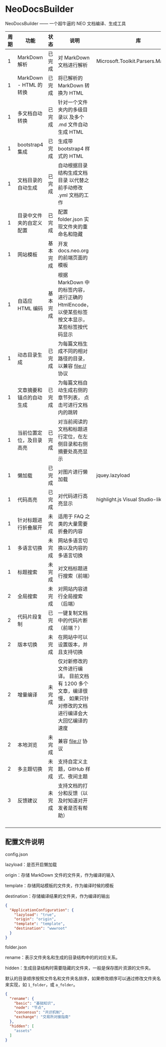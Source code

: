 # NeoDocsBuilder 

NeoDocsBuilder —— 一个超牛逼的 NEO 文档编译、生成工具

| 周期 | 功能                     | 状态     | 说明                                                         | 库                                     |
| ---- | ------------------------ | -------- | ------------------------------------------------------------ | -------------------------------------- |
| 1    | MarkDown 解析            | 已完成   | 对 MarkDown 文档进行解析                                     | Microsoft.Toolkit.Parsers.Markdown     |
| 1    | MarkDown - HTML 的转换   | 已完成   | 将已解析的 MarkDown 转换为 HTML                              |                                        |
| 1    | 多文档自动转换           | 已完成   | 针对一个文件夹内的多级目录以  及多个 .md 文件自动生成 HTML   |                                        |
| 1    | bootstrap4 集成          | 已完成   | 生成带 bootstrap4 样式的 HTML                                |                                        |
| 1    | 文档目录的自动生成       | 已完成   | 自动根据目录结构生成文档目录  以代替之前手动修改 .yml 文档的工作 |                                        |
| 1    | 目录中文件夹的自定义配置 | 已完成   | 配置 folder.json 实现文件夹的重命名和隐藏                    |                                        |
| 1    | 网站模板                 | 基本完成 | 开发 docs.neo.org 的前端页面的模板                           |                                        |
| 1    | 自适应 HTML 编码         | 基本完成 | 根据 MarkDown 中的标签内容，进行正确的 HtmlEncode，  以使某些标签按文本显示，某些标签按代码显示 |                                        |
| 1    | 动态目录生成             | 已完成   | 为每篇文档生成不同的相对路径的目录，  以兼容 [file://](file:///) 协议 |                                        |
| 1    | 文章摘要和锚点的自动生成 | 已完成   | 为每篇文档自动生成右侧的章节列表，  点击可进行文档内的跳转   |                                        |
| 1    | 当前位置定位，及目录高亮 | 已完成   | 对当前阅读的文档和标题进行定位，在左侧目录和右侧摘要处高亮显示 |                                        |
| 1    | 懒加载                   | 已完成   | 对图片进行懒加载                                             | jquey.lazyload                         |
| 1    | 代码高亮                 | 已完成   | 对代码进行高亮显示                                           | highlight.js  Visual Studio-like style |
| 1    | 针对标题进行折叠展开     | 未完成   | 适用于 FAQ 之类的大量需要折叠的内容                          |                                        |
| 1    | 多语言切换               | 未完成   | 网站多语言切换以及内容的多语言切换                           |                                        |
| 1    | 标题搜索                 | 未完成   | 对文档标题进行搜索（前端）                                   |                                        |
| 2    | 全局搜索                 | 未完成   | 对网站内容进行全局搜索（后端）                               |                                        |
| 2    | 代码片段复制             | 已完成   | 一键复制文档中的代码片断（前端？）                           |                                        |
| 2    | 版本切换                 | 未完成   | 在网站中可以设置版本，并且支持切换                           |                                        |
| 2    | 增量编译                 | 未完成   | 仅对新修改的文件进行编译。  目前文档有 1200 多个文章，编译很慢，  如果只针对修改的文档进行编译会大大回忆编译的速度 |                                        |
| 2    | 本地浏览                 | 未完成   | 兼容 [file://](file:///) 协议                                |                                        |
| 2    | 多主题切换               | 未完成   | 支持自定义主题，GitHub 样式、夜间主题                        |                                        |
| 3    | 反馈建议                 | 未完成   | 支持文档的打分和反馈（以及时知道对开发者是否有帮助）         |                                        |
|      |                          |          |                                                              |                                        |
|      |                          |          |                                                              |                                        |
|      |                          |          |                                                              |                                        |
|      |                          |          |                                                              |                                        |

 

## 配置文件说明

config.json 

lazyload：是否开启懒加载

origin：存储 MarkDown 文件的文件夹，作为编译的输入

template：存储网站模板的文件夹，作为编译时候的模板

destination：存储编译结果的文件夹，作为编译的输出

```json
{
  "ApplicationConfiguration": {
    "lazyload": "true",
    "origin": "origin",
    "template": "template",
    "destination": "wwwroot"
  }
}
```

folder.json

rename：表示文件夹名和生成的目录结构中的的对应关系。

hidden：生成目录结构时需要隐藏的文件夹，一般是保存图片资源的文件夹。

默认的目录顺序按照文件名和文件夹名排序，如果修改顺序可以通过修改文件夹名来实现，如 `1_folder`，或 `a_folder`。

```json
{
  "rename": {
    "basic": "基础知识",
    "node": "节点",
    "consensus": "共识机制",
    "exchange": "交易所对接指南"
  },
  "hidden": [
    "assets"
  ]
}
```

